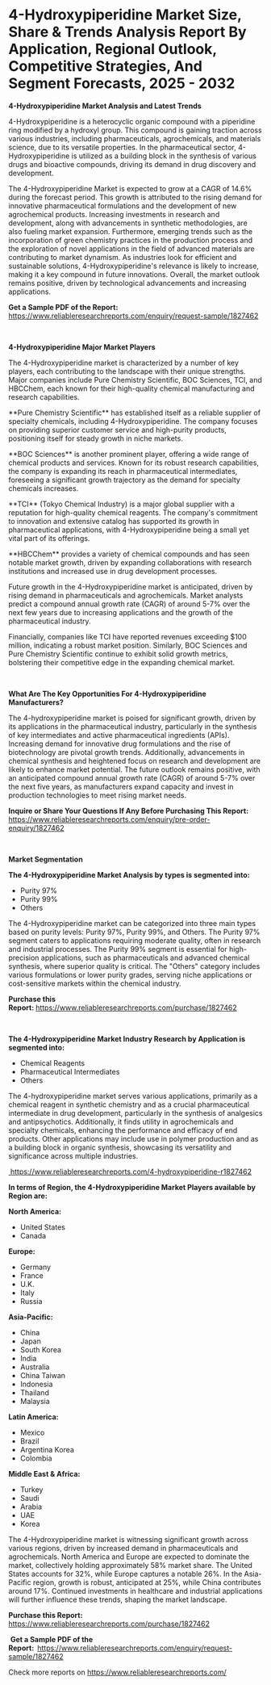 <p><h1>4-Hydroxypiperidine Market Size, Share & Trends Analysis Report By Application, Regional Outlook, Competitive Strategies, And Segment Forecasts, 2025 - 2032</h1></p><p><strong>4-Hydroxypiperidine Market Analysis and Latest Trends</strong></p>
<p><p>4-Hydroxypiperidine is a heterocyclic organic compound with a piperidine ring modified by a hydroxyl group. This compound is gaining traction across various industries, including pharmaceuticals, agrochemicals, and materials science, due to its versatile properties. In the pharmaceutical sector, 4-Hydroxypiperidine is utilized as a building block in the synthesis of various drugs and bioactive compounds, driving its demand in drug discovery and development.</p><p>The 4-Hydroxypiperidine Market is expected to grow at a CAGR of 14.6% during the forecast period. This growth is attributed to the rising demand for innovative pharmaceutical formulations and the development of new agrochemical products. Increasing investments in research and development, along with advancements in synthetic methodologies, are also fueling market expansion. Furthermore, emerging trends such as the incorporation of green chemistry practices in the production process and the exploration of novel applications in the field of advanced materials are contributing to market dynamism. As industries look for efficient and sustainable solutions, 4-Hydroxypiperidine's relevance is likely to increase, making it a key compound in future innovations. Overall, the market outlook remains positive, driven by technological advancements and increasing applications.</p></p>
<p><strong>Get a Sample PDF of the Report:&nbsp;</strong> <a href="https://www.reliableresearchreports.com/enquiry/request-sample/1827462?utm_campaign=3275&utm_medium=2&utm_source=Github&utm_content=ia&utm_term=03042025&utm_id=4-hydroxypiperidine">https://www.reliableresearchreports.com/enquiry/request-sample/1827462</a></p>
<p>&nbsp;</p>
<p><strong>4-Hydroxypiperidine Major Market Players</strong></p>
<p><p>The 4-Hydroxypiperidine market is characterized by a number of key players, each contributing to the landscape with their unique strengths. Major companies include Pure Chemistry Scientific, BOC Sciences, TCI, and HBCChem, each known for their high-quality chemical manufacturing and research capabilities.</p><p>**Pure Chemistry Scientific** has established itself as a reliable supplier of specialty chemicals, including 4-Hydroxypiperidine. The company focuses on providing superior customer service and high-purity products, positioning itself for steady growth in niche markets.</p><p>**BOC Sciences** is another prominent player, offering a wide range of chemical products and services. Known for its robust research capabilities, the company is expanding its reach in pharmaceutical intermediates, foreseeing a significant growth trajectory as the demand for specialty chemicals increases.</p><p>**TCI** (Tokyo Chemical Industry) is a major global supplier with a reputation for high-quality chemical reagents. The company's commitment to innovation and extensive catalog has supported its growth in pharmaceutical applications, with 4-Hydroxypiperidine being a small yet vital part of its offerings.</p><p>**HBCChem** provides a variety of chemical compounds and has seen notable market growth, driven by expanding collaborations with research institutions and increased use in drug development processes.</p><p>Future growth in the 4-Hydroxypiperidine market is anticipated, driven by rising demand in pharmaceuticals and agrochemicals. Market analysts predict a compound annual growth rate (CAGR) of around 5-7% over the next few years due to increasing applications and the growth of the pharmaceutical industry.</p><p>Financially, companies like TCI have reported revenues exceeding $100 million, indicating a robust market position. Similarly, BOC Sciences and Pure Chemistry Scientific continue to exhibit solid growth metrics, bolstering their competitive edge in the expanding chemical market.</p></p>
<p>&nbsp;</p>
<p><strong>What Are The Key Opportunities For 4-Hydroxypiperidine Manufacturers?</strong></p>
<p><p>The 4-hydroxypiperidine market is poised for significant growth, driven by its applications in the pharmaceutical industry, particularly in the synthesis of key intermediates and active pharmaceutical ingredients (APIs). Increasing demand for innovative drug formulations and the rise of biotechnology are pivotal growth trends. Additionally, advancements in chemical synthesis and heightened focus on research and development are likely to enhance market potential. The future outlook remains positive, with an anticipated compound annual growth rate (CAGR) of around 5-7% over the next five years, as manufacturers expand capacity and invest in production technologies to meet rising market needs.</p></p>
<p><strong>Inquire or Share Your Questions If Any Before Purchasing This Report:</strong> <a href="https://www.reliableresearchreports.com/enquiry/pre-order-enquiry/1827462?utm_campaign=3275&utm_medium=2&utm_source=Github&utm_content=ia&utm_term=03042025&utm_id=4-hydroxypiperidine">https://www.reliableresearchreports.com/enquiry/pre-order-enquiry/1827462</a></p>
<p>&nbsp;</p>
<p><strong>Market Segmentation</strong></p>
<p><strong>The 4-Hydroxypiperidine Market Analysis by types is segmented into:</strong></p>
<p><ul><li>Purity 97%</li><li>Purity 99%</li><li>Others</li></ul></p>
<p><p>The 4-Hydroxypiperidine market can be categorized into three main types based on purity levels: Purity 97%, Purity 99%, and Others. The Purity 97% segment caters to applications requiring moderate quality, often in research and industrial processes. The Purity 99% segment is essential for high-precision applications, such as pharmaceuticals and advanced chemical synthesis, where superior quality is critical. The "Others" category includes various formulations or lower purity grades, serving niche applications or cost-sensitive markets within the chemical industry.</p></p>
<p><strong>Purchase this Report:&nbsp;</strong><a href="https://www.reliableresearchreports.com/purchase/1827462?utm_campaign=3275&utm_medium=2&utm_source=Github&utm_content=ia&utm_term=03042025&utm_id=4-hydroxypiperidine">https://www.reliableresearchreports.com/purchase/1827462</a></p>
<p>&nbsp;</p>
<p><strong>The 4-Hydroxypiperidine Market Industry Research by Application is segmented into:</strong></p>
<p><ul><li>Chemical Reagents</li><li>Pharmaceutical Intermediates</li><li>Others</li></ul></p>
<p><p>The 4-hydroxypiperidine market serves various applications, primarily as a chemical reagent in synthetic chemistry and as a crucial pharmaceutical intermediate in drug development, particularly in the synthesis of analgesics and antipsychotics. Additionally, it finds utility in agrochemicals and specialty chemicals, enhancing the performance and efficacy of end products. Other applications may include use in polymer production and as a building block in organic synthesis, showcasing its versatility and significance across multiple industries.</p></p>
<p><a href="https://www.reliableresearchreports.com/4-hydroxypiperidine-r1827462?utm_campaign=3275&utm_medium=2&utm_source=Github&utm_content=ia&utm_term=03042025&utm_id=4-hydroxypiperidine">&nbsp;https://www.reliableresearchreports.com/4-hydroxypiperidine-r1827462</a></p>
<p><strong>In terms of Region, the 4-Hydroxypiperidine Market Players available by Region are:</strong></p>
<p>
    <p> <strong> North America: </strong>
        <ul>
            <li>United States</li>
            <li>Canada</li>
        </ul>
        </p> 
    <p> <strong> Europe: </strong>
        <ul>
            <li>Germany</li>
            <li>France</li>
            <li>U.K.</li>
            <li>Italy</li>
            <li>Russia</li>
        </ul>
        </p> 
    <p> <strong> Asia-Pacific: </strong>
        <ul>
            <li>China</li>
            <li>Japan</li>
            <li>South Korea</li>
            <li>India</li>
            <li>Australia</li>
            <li>China Taiwan</li>
            <li>Indonesia</li>
            <li>Thailand</li>
            <li>Malaysia</li>
        </ul>
        </p> 
    <p> <strong> Latin America: </strong>
        <ul>
            <li>Mexico</li>
            <li>Brazil</li>
            <li>Argentina Korea</li>
            <li>Colombia</li>
        </ul>
        </p> 
    <p> <strong> Middle East & Africa: </strong>
        <ul>
            <li>Turkey</li>
            <li>Saudi</li>
            <li>Arabia</li>
            <li>UAE</li>
            <li>Korea</li>
        </ul>
    </p>
    </p>
<p><p>The 4-Hydroxypiperidine market is witnessing significant growth across various regions, driven by increased demand in pharmaceuticals and agrochemicals. North America and Europe are expected to dominate the market, collectively holding approximately 58% market share. The United States accounts for 32%, while Europe captures a notable 26%. In the Asia-Pacific region, growth is robust, anticipated at 25%, while China contributes around 17%. Continued investments in healthcare and industrial applications will further influence these trends, shaping the market landscape.</p></p>
<p><strong>Purchase this Report: </strong><a href="https://www.reliableresearchreports.com/purchase/1827462?utm_campaign=3275&utm_medium=2&utm_source=Github&utm_content=ia&utm_term=03042025&utm_id=4-hydroxypiperidine">https://www.reliableresearchreports.com/purchase/1827462</a></p>
<p>&nbsp;<strong>Get a Sample PDF of the Report:&nbsp;&nbsp;</strong><a href="https://www.reliableresearchreports.com/enquiry/request-sample/1827462?utm_campaign=3275&utm_medium=2&utm_source=Github&utm_content=ia&utm_term=03042025&utm_id=4-hydroxypiperidine">https://www.reliableresearchreports.com/enquiry/request-sample/1827462</a></p>
<p><strong></strong></p>
<p>Check more reports on <a href="https://www.reliableresearchreports.com/?utm_campaign=3275&utm_medium=2&utm_source=Github&utm_content=ia&utm_term=03042025&utm_id=4-hydroxypiperidine">https://www.reliableresearchreports.com/</a></p>